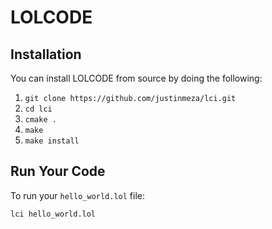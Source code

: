 # LOLCODE

## Installation

You can install LOLCODE from source by doing the following:

1. `git clone https://github.com/justinmeza/lci.git`
2. `cd lci`
3. `cmake .`
4. `make`
5. `make install`

## Run Your Code

To run your `hello_world.lol` file:

```
lci hello_world.lol
```
